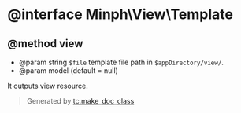 # @interface Minph\View\Template

## @method view
* @param string `$file` template file path in `$appDirectory/view/`.
* @param model (default = null)

 It outputs view resource.




>Generated by [tc.make_doc_class](https://github.com/ISSKJ/toolc-dist/)
